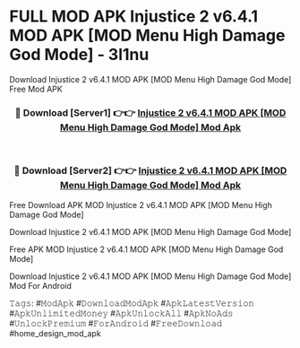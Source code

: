 # FULL MOD APK Injustice 2 v6.4.1 MOD APK [MOD Menu High Damage God Mode] - 3l1nu
Download Injustice 2 v6.4.1 MOD APK [MOD Menu High Damage God Mode] Free Mod APK

<div align="center">
<h3>🔴 Download [Server1] 👉👉 <a href="https://apk-comot.site?title=Injustice_2_v6.4.1_MOD_APK_[MOD_Menu_High_Damage_God_Mode]">Injustice 2 v6.4.1 MOD APK [MOD Menu High Damage God Mode] Mod Apk</a></h3><br>

<h3>🔴 Download [Server2] 👉👉 <a href="https://apk-comot.site?title=Injustice_2_v6.4.1_MOD_APK_[MOD_Menu_High_Damage_God_Mode]">Injustice 2 v6.4.1 MOD APK [MOD Menu High Damage God Mode] Mod Apk</a></h3>
</div>


Free Download APK MOD Injustice 2 v6.4.1 MOD APK [MOD Menu High Damage God Mode]

Download Injustice 2 v6.4.1 MOD APK [MOD Menu High Damage God Mode] 

Free APK MOD Injustice 2 v6.4.1 MOD APK [MOD Menu High Damage God Mode] 

Download Injustice 2 v6.4.1 MOD APK [MOD Menu High Damage God Mode] Mod For Android

𝚃𝚊𝚐𝚜: #𝙼𝚘𝚍𝙰𝚙𝚔 #𝙳𝚘𝚠𝚗𝚕𝚘𝚊𝚍𝙼𝚘𝚍𝙰𝚙𝚔 #𝙰𝚙𝚔𝙻𝚊𝚝𝚎𝚜𝚝𝚅𝚎𝚛𝚜𝚒𝚘𝚗 #𝙰𝚙𝚔𝚄𝚗𝚕𝚒𝚖𝚒𝚝𝚎𝚍𝙼𝚘𝚗𝚎𝚢 #𝙰𝚙𝚔𝚄𝚗𝚕𝚘𝚌𝚔𝙰𝚕𝚕 #𝙰𝚙𝚔𝙽𝚘𝙰𝚍𝚜 #𝚄𝚗𝚕𝚘𝚌𝚔𝙿𝚛𝚎𝚖𝚒𝚞𝚖 #𝙵𝚘𝚛𝙰𝚗𝚍𝚛𝚘𝚒𝚍 #𝙵𝚛𝚎𝚎𝙳𝚘𝚠𝚗𝚕𝚘𝚊𝚍 #home_design_mod_apk